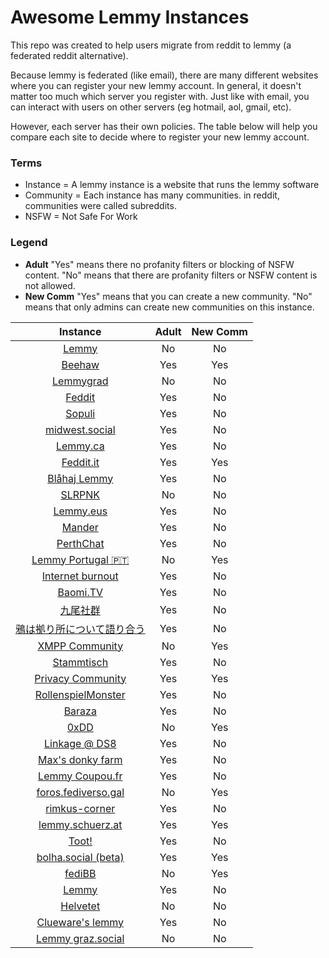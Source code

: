 
# Awesome Lemmy Instances

This repo was created to help users migrate from reddit to lemmy (a federated reddit alternative).

Because lemmy is federated (like email), there are many different websites where you can register your new lemmy account. In general, it doesn't matter too much which server you register with. Just like with email, you can interact with users on other servers (eg hotmail, aol, gmail, etc).

However, each server has their own policies. The table below will help you compare each site to decide where to register your new lemmy account.

### Terms

 * Instance = A lemmy instance is a website that runs the lemmy software
 * Community = Each instance has many communities. in reddit, communities were called subreddits.
 * NSFW = Not Safe For Work

### Legend

 * **Adult** "Yes" means there no profanity filters or blocking of NSFW content. "No" means that there are profanity filters or NSFW content is not allowed.
 * **New Comm** "Yes" means that you can create a new community. "No" means that only admins can create new communities on this instance.

| Instance | Adult | New Comm | 
| :---: | :---: | :---: | 
| [Lemmy](lemmy.ml) | No | No |
| [Beehaw](beehaw.org) | Yes | Yes |
| [Lemmygrad](lemmygrad.ml) | No | No |
| [Feddit](feddit.de) | Yes | No |
| [Sopuli](sopuli.xyz) | Yes | No |
| [midwest.social](midwest.social) | Yes | No |
| [Lemmy.ca](lemmy.ca) | Yes | No |
| [Feddit.it](feddit.it) | Yes | Yes |
| [Blåhaj Lemmy](lemmy.blahaj.zone) | Yes | No |
| [SLRPNK](slrpnk.net) | No | No |
| [Lemmy.eus](lemmy.eus) | Yes | No |
| [Mander](mander.xyz) | Yes | No |
| [PerthChat](lemmy.perthchat.org) | Yes | No |
| [Lemmy Portugal 🇵🇹](lemmy.pt) | No | Yes |
| [Internet burnout](group.lt) | Yes | No |
| [Baomi.TV](baomi.tv) | Yes | No |
| [九尾社群](bbs.9tail.net) | Yes | No |
| [鴉は拠り所について語り合う](lm.korako.me) | Yes | No |
| [XMPP Community](community.xmpp.net) | No | Yes |
| [Stammtisch](stammtisch.hallertau.social) | Yes | No |
| [Privacy Community](community.nicfab.it) | Yes | Yes |
| [RollenspielMonster](lemmy.rollenspiel.monster) | Yes | No |
| [Baraza](baraza.africa) | Yes | No |
| [0xDD](0xdd.org.ru) | No | Yes |
| [Linkage @ DS8](linkage.ds8.zone) | Yes | No |
| [Max's donky farm](donky.social) | Yes | No |
| [Lemmy Coupou.fr](lemmy.coupou.fr) | Yes | No |
| [foros.fediverso.gal](foros.fediverso.gal) | No | Yes |
| [rimkus-corner](lemmy.rimkus.it) | Yes | No |
| [lemmy.schuerz.at](lemmy.schuerz.at) | Yes | Yes |
| [Toot!](lemmy.toot.pt) | Yes | No |
| [bolha.social (beta)](bolha.social) | Yes | Yes |
| [fediBB](fedibb.ml) | No | Yes |
| [Lemmy](lemmy.services.coupou.fr) | Yes | No |
| [Helvetet](lemmy.helvetet.eu) | No | No |
| [Clueware's lemmy](lemmy.clueware.org) | Yes | No |
| [Lemmy graz.social](lemmy.graz.social) | No | No |
